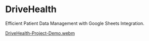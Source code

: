 # DriveHealth
Efficient Patient Data Management with Google Sheets Integration.

[DriveHealth-Project-Demo.webm](https://github.com/user-attachments/assets/7aaad5a7-a99d-45ca-a580-f6d0608e0a17)
